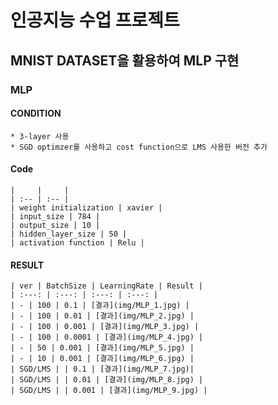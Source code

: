 # 인공지능 수업 프로젝트
## MNIST DATASET을 활용하여 MLP 구현

### MLP

#### CONDITION
    * 3-layer 사용
    * SGD optimzer를 사용하고 cost function으로 LMS 사용한 버전 추가
#### Code
    |     |     |
    | :-- | :-- |
    | weight initialization | xavier |
    | input_size | 784 |
    | output_size | 10 |
    | hidden_layer_size | 50 |
    | activation function | Relu |
#### RESULT
    | ver | BatchSize | LearningRate | Result |
    | :---: | :---: | :---: | :---: |
    | - | 100 | 0.1 | [결과](img/MLP_1.jpg) |
    | - | 100 | 0.01 | [결과](img/MLP_2.jpg) |
    | - | 100 | 0.001 | [결과](img/MLP_3.jpg) |
    | - | 100 | 0.0001 | [결과](img/MLP_4.jpg) |
    | - | 50 | 0.001 | [결과](img/MLP_5.jpg) |
    | - | 10 | 0.001 | [결과](img/MLP_6.jpg) |
    | SGD/LMS | | 0.1 | [결과](img/MLP_7.jpg)|
    | SGD/LMS | | 0.01 | [결과](img/MLP_8.jpg) |
    | SGD/LMS | | 0.001 | [결과](img/MLP_9.jpg) |
